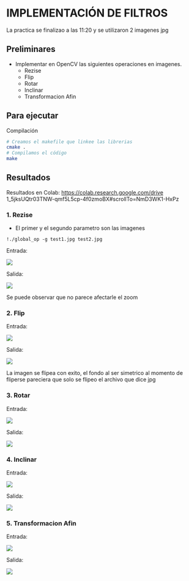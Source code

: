 # IMPLEMENTACIÓN DE FILTROS 
La practica se finalizao a las 11:20 y se utilizaron 2 imagenes jpg 
## Preliminares
- Implementar en OpenCV las siguientes operaciones en imagenes.
  - Rezise
  - Flip
  - Rotar
  - Inclinar
  - Transformacion Afin

## Para ejecutar
Compilación
```bash
# Creamos el makefile que linkee las librerias
cmake .
# Compilamos el código
make
```

## Resultados
Resultados en Colab: https://colab.research.google.com/drive 1_5jksUQtr03TNW-qmf5L5cp-4f0zmoBX#scrollTo=NmD3WK1-HxPz

### 1. Rezise
- El primer y el segundo parametro son las imagenes 
```
!./global_op -g test1.jpg test2.jpg
```

Entrada:
  
  ![](test1.jpg)

Salida:
 
 ![](rezise.jpg)
 
  Se puede observar que no parece afectarle el zoom 
### 2. Flip
Entrada:

  ![](test2.jpg)
  
Salida:  
  
  ![](flip.jpg)
  
La imagen se flipea con exito, el fondo al ser simetrico al momento de fliperse pareciera que solo se flipeo el archivo que dice jpg
### 3. Rotar
Entrada:
  
  ![](test1.jpg) 
    
Salida:  
   
  ![](rotar.jpg)

### 4. Inclinar
Entrada:
  
  ![](test2.jpg) 
    
Salida:  
   
  ![](inclinar.jpg)

### 5. Transformacion Afin
Entrada:
  
  ![](test1.jpg) 
    
Salida:  
   
  ![](transformacion_afin.jpg)




